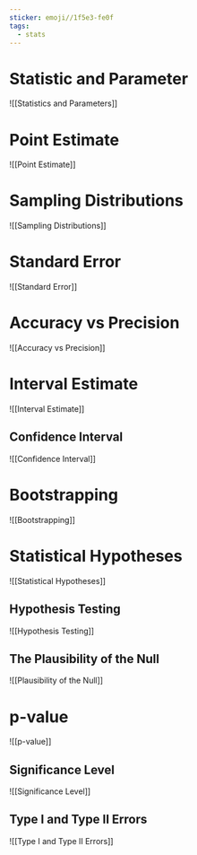 ```yaml
---
sticker: emoji//1f5e3-fe0f
tags:
  - stats
---
```

# Statistic and Parameter
![[Statistics and Parameters]]
# Point Estimate
![[Point Estimate]]
# Sampling Distributions
![[Sampling Distributions]]
# Standard Error
![[Standard Error]]
# Accuracy vs Precision
![[Accuracy vs Precision]]
# Interval Estimate
![[Interval Estimate]]
## Confidence Interval
![[Confidence Interval]]
# Bootstrapping
![[Bootstrapping]]
# Statistical Hypotheses
![[Statistical Hypotheses]]
## Hypothesis Testing
![[Hypothesis Testing]]
## The Plausibility of the Null
![[Plausibility of the Null]]

# p-value
![[p-value]]
## Significance Level
![[Significance Level]]

## Type I and Type II Errors
![[Type I and Type II Errors]]